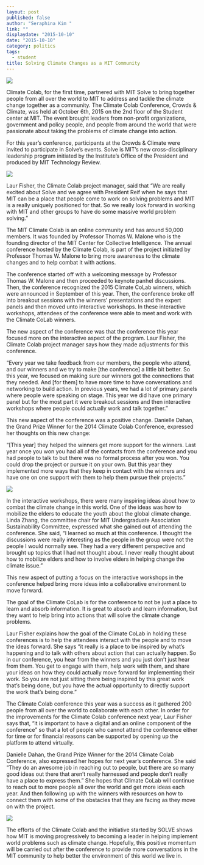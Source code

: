 ```yaml
---
layout: post
published: false
author: "Seraphina Kim "
link: ""
displaydate: "2015-10-10"
date: "2015-10-10"
category: politics
tags: 
  - student
title: Solving Climate Changes as a MIT Community
---
```



![](http://mitei.mit.edu/system/files/20140320-colab.jpg)

Climate Colab, for the first time, partnered with MIT Solve to bring together people from all over the world to MIT to address and tackle the climate change together as a community. The Climate Colab Conference, Crowds & Climate, was held at October 6th, 2015 on the 2nd floor of the Student center at MIT. The event brought leaders from non-profit organizations, government and policy people, and people from around the world that were passionate about taking the problems of climate change into action. 

For this year’s conference, participants at the Crowds & Climate were invited to participate in Solve’s events. Solve is MIT’s new cross-disciplinary leadership program initiated by the Institute’s Office of the President and produced by MIT Technology Review. 

![](file:///Users/SeraphinaKim/Desktop/Screen%20Shot%202015-10-10%20at%20오후%204.53.47.png)                                 

Laur Fisher, the Climate Colab project manager, said that “We are really excited about Solve and we agree with President Reif when he says that MIT can be a place that people come to work on solving problems and MIT is a really uniquely positioned for that.  So we really look forward in working with MIT and other groups to have do some massive world problem solving.”

The MIT Climate Colab is an online community and has around 50,000 members. It was founded by Professor Thomas W. Malone who is the founding director of the MIT Center for Collective Intelligence. The annual conference hosted by the Climate Colab, is part of the project initiated by Professor Thomas W. Malone to bring more awareness to the climate changes and to help combat it with actions. 

The conference started off with a welcoming message by Professor Thomas W. Malone and then proceeded to keynote panhel discussions. Then, the conference recognized the 2015 Climate CoLab winners, which were announced in September of this year. Then, the conference broke off into breakout sessions with the winners’ presentations and the expert panels and then moved unto interactive workshops. In these interactive workshops, attendees of the conference were able to meet and work with the Climate CoLab winners. 

The new aspect of the conference was that the conference this year focused more on the interactive aspect of the program. Laur Fisher, the Climate Colab project manager says how they made adjustments for this conference. 

“Every year we take feedback from our members, the people who attend, and our winners and we try to make [the conference] a little bit better. So this year, we focused on making sure our winners got the connections that they needed. And [for them] to have more time to have conversations and networking to build action. In previous years, we had a lot of primary panels where people were speaking on stage. This year we did have one primary panel but for the most part it were breakout sessions and then interactive workshops where people could actually work and talk together.”

This new aspect of the conference was a positive change. Danielle Dahan, the Grand Prize Winner for the 2014 Climate Colab Conference, expressed her thoughts on this new change: 

“[This year] they helped the winners get more support for the winners. Last year once you won you had all of the contacts from the conference and you had people to talk to but there was no formal process after you won. You could drop the project or pursue it on your own. But this year they implemented more ways that they keep in contact with the winners and have one on one support with them to help them pursue their projects.”
                      
![](https://scontent.xx.fbcdn.net/hphotos-xap1/v/t1.0-9/11218770_918038748244583_1245156924330042112_n.jpg?oh=2aed395c857f04c8b2a5552f542248bb&oe=56CE6198)

In the interactive workshops, there were many inspiring ideas about how to combat the climate change in this world. One of the ideas was how to mobilize the elders to educate the youth about the global climate change. Linda Zhang, the committee chair for MIT Undergraduate Association Sustainability Committee, expressed what she gained out of attending the conference. She said, “I learned so much at this conference. I thought the discussions were really interesting as the people in the group were not the people I would normally see. They had a very different perspective and brought up topics that I had not thought about. I never really thought about how to mobilize elders and how to involve elders in helping change the climate issue.” 

This new aspect of putting a focus on the interactive workshops in the conference helped bring more ideas into a collaborative environment to move forward. 

The goal of the Climate CoLab is for the conference to not be just a place to learn and absorb information. It is great to absorb and learn information, but they want to help bring into actions that will solve the climate change problems.

Laur Fisher explains how the goal of the Climate CoLab in holding these conferences is to help the attendees interact with the people and to move the ideas forward. She says “it really is a place to be inspired by what’s happening and to talk with others about action that can actually happen. So in our conference, you hear from the winners and you just don’t just hear from them. You get to engage with them, help work with them, and share your ideas on how they could actually move forward for implementing their work. So you are not just sitting there being inspired by this great work that’s being done, but you have the actual opportunity to directly support the work that’s being done.”

The Climate Colab conference this year was a success as it gathered 200 people from all over the world to collaborate with each other. In order for the improvements for the Climate Colab conference next year, Laur Fisher says that, “it is important to have a digital and an online component of the conference” so that a lot of people who cannot attend the conference either for time or for financial reasons can be supported by opening up the platform to attend virtually. 
 
Danielle Dahan, the Grand Prize Winner for the 2014 Climate Colab Conference, also expressed her hopes for next year’s conference. She said “They do an awesome job in reaching out to people, but there are so many good ideas out there that aren’t really harnessed and people don’t really have a place to express them.” She hopes that Climate CoLab will continue to reach out to more people all over the world and get more ideas each year. And then following up with the winners with resources on how to connect them with some of the obstacles that they are facing as they move on with the project. 

![](https://scontent.xx.fbcdn.net/hphotos-ash2/v/t1.0-9/10492341_692242634157530_6939911685725742703_n.png?oh=e2291dfaceab3f14e52bb0627d3e2b94&oe=5691BFCB)

The efforts of the Climate Colab and the initiative started by SOLVE shows how MIT is moving progressively to becoming a leader in helping implement world problems such as climate change. Hopefully, this positive momentum will be carried out after the conference to provide more conversations in the MIT community to help better the environment of this world we live in. 

